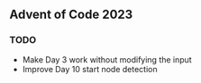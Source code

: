 ## Advent of Code 2023

### TODO
* Make Day 3 work without modifying the input
* Improve Day 10 start node detection
